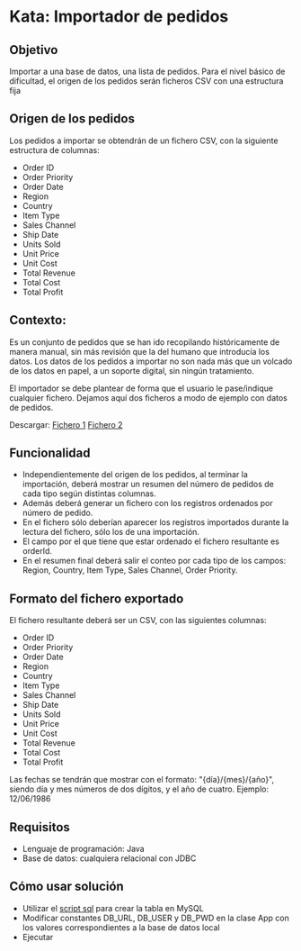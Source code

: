 # Kata: Importador de pedidos
## Objetivo
Importar a una base de datos, una lista de pedidos.
Para el nivel básico de dificultad, el origen de los pedidos serán ficheros CSV con una estructura fija

## Origen de los pedidos
Los pedidos a importar se obtendrán de un fichero CSV, con la siguiente estructura de columnas:

 - Order ID
 - Order Priority
 - Order Date
 - Region
 - Country
 - Item Type
 - Sales Channel
 - Ship Date
 - Units Sold
 - Unit Price
 - Unit Cost
 - Total Revenue
 - Total Cost
 - Total Profit

## Contexto:

Es un conjunto de pedidos que se han ido recopilando históricamente de manera manual, sin más revisión que la del humano que introducía los datos. Los datos de los pedidos a importar no son nada más que un volcado de los datos en papel, a un soporte digital, sin ningún tratamiento.

El importador se debe plantear de forma que el usuario le pase/indique cualquier fichero. Dejamos aquí dos ficheros a modo de ejemplo con datos de pedidos.

Descargar: [Fichero 1](files/RegistroVentas1.csv)  [Fichero 2](https://drive.google.com/file/d/1lLMqoS4dxaRM3NPFUsacq0Ca8_6RrygA/view?usp=sharing)

## Funcionalidad
 - Independientemente del origen de los pedidos, al terminar la importación, deberá mostrar un resumen del número de pedidos de cada tipo según distintas columnas.
 - Además deberá generar un fichero con los registros ordenados por número de pedido.
 - En el fichero sólo deberían aparecer los registros importados durante la lectura del fichero, sólo los de una importación.
 - El campo por el que tiene que estar ordenado el fichero resultante es orderId.
 - En el resumen final deberá salir el conteo por cada tipo de los campos: Region, Country, Item Type, Sales Channel, Order Priority.

## Formato del fichero exportado
El fichero resultante deberá ser un CSV, con las siguientes columnas:

 - Order ID
 - Order Priority
 - Order Date
 - Region
 - Country
 - Item Type
 - Sales Channel
 - Ship Date
 - Units Sold
 - Unit Price
 - Unit Cost
 - Total Revenue
 - Total Cost
 - Total Profit

Las fechas se tendrán que mostrar con el formato: "{día}/{mes}/{año}", siendo día y mes números de dos dígitos, y el año de cuatro. Ejemplo: 12/06/1986

## Requisitos
 - Lenguaje de programación: Java
 - Base de datos: cualquiera relacional con JDBC

## Cómo usar solución
 - Utilizar el [script sql](files/order.sql) para crear la tabla en MySQL
 - Modificar constantes DB_URL, DB_USER y DB_PWD en la clase App con los valores correspondientes a la base de datos local
 - Ejecutar
